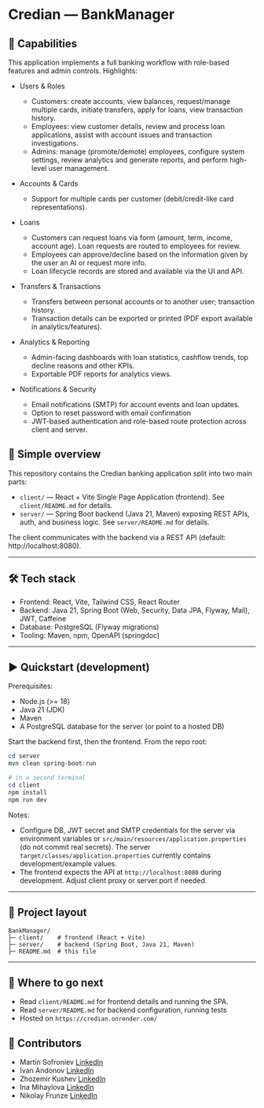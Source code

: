 # Credian — BankManager 

## 🚀 Capabilities

This application implements a full banking workflow with role-based features and admin controls. Highlights:

- Users & Roles
	- Customers: create accounts, view balances, request/manage multiple cards, initiate transfers, apply for loans, view transaction history.
	- Employees: view customer details, review and process loan applications, assist with account issues and transaction investigations.
	- Admins: manage (promote/demote) employees, configure system settings, review analytics and generate reports, and perform high-level user management.

- Accounts & Cards
	- Support for multiple cards per customer (debit/credit-like card representations).

- Loans
	- Customers can request loans via form (amount, term, income, account age). Loan requests are routed to employees for review.
	- Employees can approve/decline based on the information given by the user an AI or request more info.
	- Loan lifecycle records are stored and available via the UI and API.

- Transfers & Transactions
	- Transfers between personal accounts or to another user; transaction history.
	- Transaction details can be exported or printed (PDF export available in analytics/features).

- Analytics & Reporting
	- Admin-facing dashboards with loan statistics, cashflow trends, top decline reasons and other KPIs.
	- Exportable PDF reports for analytics views.

- Notifications & Security
	- Email notifications (SMTP) for account events and loan updates.
    - Option to reset password with email confirmation
	- JWT-based authentication and role-based route protection across client and server.

## 🧾 Simple overview

This repository contains the Credian banking application split into two main parts:

- `client/` — React + Vite Single Page Application (frontend). See `client/README.md` for details.
- `server/` — Spring Boot backend (Java 21, Maven) exposing REST APIs, auth, and business logic. See `server/README.md` for details.

The client communicates with the backend via a REST API (default: http://localhost:8080).

---



## 🛠️ Tech stack

- Frontend: React, Vite, Tailwind CSS, React Router
- Backend: Java 21, Spring Boot (Web, Security, Data JPA, Flyway, Mail), JWT, Caffeine
- Database: PostgreSQL (Flyway migrations)
- Tooling: Maven, npm, OpenAPI (springdoc)

---

## ▶️ Quickstart (development)

Prerequisites:

- Node.js (>= 18)
- Java 21 (JDK)
- Maven
- A PostgreSQL database for the server (or point to a hosted DB)

Start the backend first, then the frontend. From the repo root:

```powershell
cd server
mvn clean spring-boot:run

# in a second terminal
cd client
npm install
npm run dev
```

Notes:

- Configure DB, JWT secret and SMTP credentials for the server via environment variables or `src/main/resources/application.properties` (do not commit real secrets). The server `target/classes/application.properties` currently contains development/example values.
- The frontend expects the API at `http://localhost:8080` during development. Adjust client proxy or server.port if needed.

---

## 📁 Project layout

```text
BankManager/
├─ client/    # frontend (React + Vite)
├─ server/    # backend (Spring Boot, Java 21, Maven)
├─ README.md  # this file
```




---
## 🧭 Where to go next

- Read `client/README.md` for frontend details and running the SPA.
- Read `server/README.md` for backend configuration, running tests
- Hosted on `https://credian.onrender.com/`

## 🤖 Contributors

- Martin Sofroniev [LinkedIn](https://www.linkedin.com/in/martinsofroniev/)
- Ivan Andonov [LinkedIn](https://www.linkedin.com/in/ivan-andonov-77aa55182/)
- Zhozemir Kushev [LinkedIn](https://www.linkedin.com/in/zhozemir-kushev-92bba532b/)
- Ina Mihaylova [LinkedIn](https://www.linkedin.com/in/ina-mihaylova/)
- Nikolay Frunze [LinkedIn](https://www.linkedin.com/in/nikolay-frunze)
